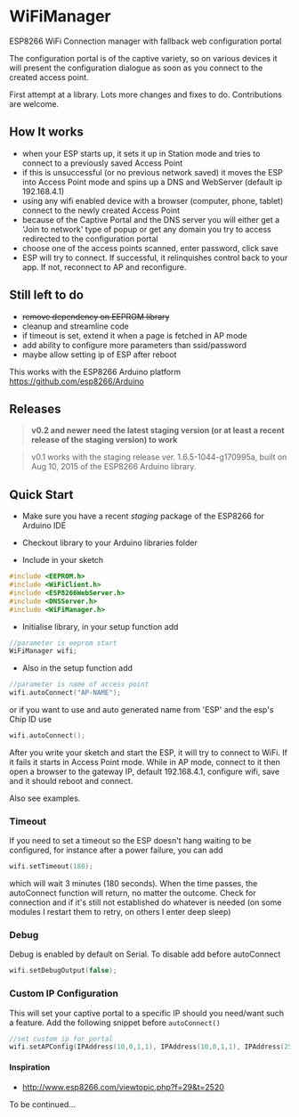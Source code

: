 # WiFiManager
ESP8266 WiFi Connection manager with fallback web configuration portal

The configuration portal is of the captive variety, so on various devices it will present the configuration dialogue as soon as you connect to the created access point.

First attempt at a library. Lots more changes and fixes to do. Contributions are welcome.

## How It works
- when your ESP starts up, it sets it up in Station mode and tries to connect to a previously saved Access Point
- if this is unsuccessful (or no previous network saved) it moves the ESP into Access Point mode and spins up a DNS and WebServer (default ip 192.168.4.1)
- using any wifi enabled device with a browser (computer, phone, tablet) connect to the newly created Access Point
- because of the Captive Portal and the DNS server you will either get a 'Join to network' type of popup or get any domain you try to access redirected to the configuration portal
- choose one of the access points scanned, enter password, click save
- ESP will try to connect. If successful, it relinquishes control back to your app. If not, reconnect to AP and reconfigure.

## Still left to do
- ~~remove dependency on EEPROM library~~
- cleanup and streamline code
- if timeout is set, extend it when a page is fetched in AP mode
- add ability to configure more parameters than ssid/password
- maybe allow setting ip of ESP after reboot

This works with the ESP8266 Arduino platform https://github.com/esp8266/Arduino

## Releases
>
> **v0.2 and newer need the latest staging version (or at least a recent release of the staging version) to work**

> v0.1 works with the staging release ver. 1.6.5-1044-g170995a, built on Aug 10, 2015 of the ESP8266 Arduino library.


## Quick Start
- Make sure you have a recent *staging* package of the ESP8266 for Arduino IDE

- Checkout library to your Arduino libraries folder

- Include in your sketch
```cpp
#include <EEPROM.h>
#include <WiFiClient.h>
#include <ESP8266WebServer.h>
#include <DNSServer.h>
#include <WiFiManager.h>
```

- Initialise library, in your setup function add
```cpp
//parameter is eeprom start
WiFiManager wifi;
```

- Also in the setup function add
```cpp
//parameter is name of access point
wifi.autoConnect("AP-NAME");
```
or if you want to use and auto generated name from 'ESP' and the esp's Chip ID use
```cpp
wifi.autoConnect();
```

After you write your sketch and start the ESP, it will try to connect to WiFi. If it fails it starts in Access Point mode.
While in AP mode, connect to it then open a browser to the gateway IP, default 192.168.4.1, configure wifi, save and it should reboot and connect.

Also see examples.

### Timeout
If you need to set a timeout so the ESP doesn't hang waiting to be configured, for instance after a power failure, you can add
```cpp
wifi.setTimeout(180);
```
which will wait 3 minutes (180 seconds). When the time passes, the autoConnect function will return, no matter the outcome.
Check for connection and if it's still not established do whatever is needed (on some modules I restart them to retry, on others I enter deep sleep)

### Debug
Debug is enabled by default on Serial. To disable add before autoConnect
```cpp
wifi.setDebugOutput(false);
```

### Custom IP Configuration
This will set your captive portal to a specific IP should you need/want such a feature. Add the following snippet before `autoConnect()`
```cpp
//set custom ip for portal
wifi.setAPConfig(IPAddress(10,0,1,1), IPAddress(10,0,1,1), IPAddress(255,255,255,0));
```

#### Inspiration
- http://www.esp8266.com/viewtopic.php?f=29&t=2520

To be continued...
